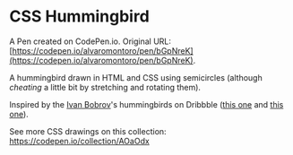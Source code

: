 # CSS Hummingbird

A Pen created on CodePen.io. Original URL: [https://codepen.io/alvaromontoro/pen/bGpNreK](https://codepen.io/alvaromontoro/pen/bGpNreK).

A hummingbird drawn in HTML and CSS using semicircles (although _cheating_ a little bit by stretching and rotating them).

Inspired by the [Ivan Bobrov](https://dribbble.com/bigoodis)'s hummingbirds on Dribbble ([this one](https://dribbble.com/shots/4832273-Bird-Mark) and [this one](https://dribbble.com/shots/4838572-Colibri-mark)).

See more CSS drawings on this collection: https://codepen.io/collection/AOaOdx
